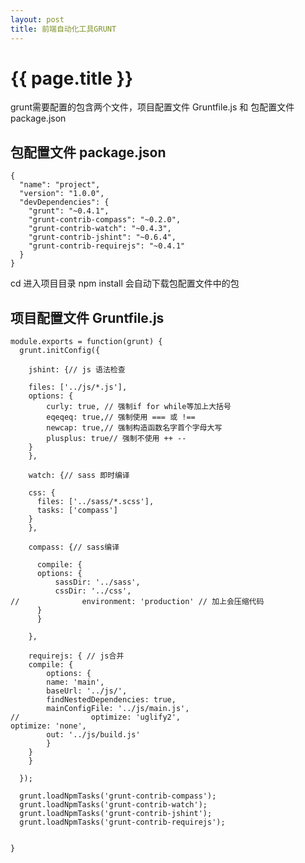 ```yaml
---
layout: post
title: 前端自动化工具GRUNT
---
```


{{ page.title }}
================

grunt需要配置的包含两个文件，项目配置文件 Gruntfile.js 和 包配置文件 package.json

包配置文件 package.json
----------------------------------

	{
	  "name": "project",
	  "version": "1.0.0",
	  "devDependencies": {
	    "grunt": "~0.4.1",
	    "grunt-contrib-compass": "~0.2.0",
	    "grunt-contrib-watch": "~0.4.3",
	    "grunt-contrib-jshint": "~0.6.4",
	    "grunt-contrib-requirejs": "~0.4.1"
	  }
	}

cd 进入项目目录
npm install 
会自动下载包配置文件中的包


项目配置文件 Gruntfile.js
--------------------------------------

	module.exports = function(grunt) {
	  grunt.initConfig({

	    jshint: {// js 语法检查
		
		files: ['../js/*.js'],
		options: {
		    curly: true, // 强制if for while等加上大括号
		    eqeqeq: true,// 强制使用 === 或 !==
		    newcap: true,// 强制构造函数名字首个字母大写
		    plusplus: true// 强制不使用 ++ --
		}
	    },

	    watch: {// sass 即时编译
		
		css: {
		  files: ['../sass/*.scss'],
		  tasks: ['compass']
		}
	    },

	    compass: {// sass编译
	  
	      compile: {
		  options: {
		      sassDir: '../sass',
		      cssDir: '../css',
	//              environment: 'production' // 加上会压缩代码
		  }
	      }
	      
	    },
	    
	    requirejs: { // js合并
		compile: {
		    options: {
			name: 'main',
			baseUrl: '../js/',
			findNestedDependencies: true,
			mainConfigFile: '../js/main.js',
	//                optimize: 'uglify2', 
	optimize: 'none',
			out: '../js/build.js'
		    }
		}
	    }

	  });
	  
	  grunt.loadNpmTasks('grunt-contrib-compass');
	  grunt.loadNpmTasks('grunt-contrib-watch');
	  grunt.loadNpmTasks('grunt-contrib-jshint');
	  grunt.loadNpmTasks('grunt-contrib-requirejs');

	 
	}
